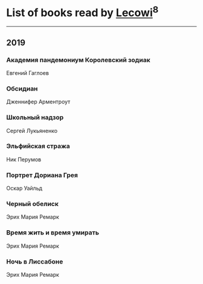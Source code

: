 # List of books read by [Lecowi](http://vk.com/id521873425)<sup>8</sup>
---

## 2019

### Академия пандемониум Королевский зодиак
Евгений Гаглоев


### Обсидиан
Дженнифер Арментроут


### Школьный надзор
Сергей Лукьяненко


### Эльфийская стража
Ник Перумов


### Портрет Дориана Грея
Оскар Уайльд


### Черный обелиск
Эрих Мария Ремарк


### Время жить и время умирать
Эрих Мария Ремарк


### Ночь в Лиссабоне
Эрих Мария Ремарк




